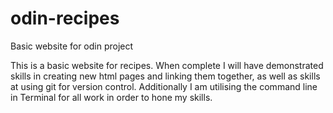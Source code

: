 # odin-recipes
Basic website for odin project

This is a basic website for recipes. When complete I will have demonstrated skills in creating new html pages and linking them together, as well as
skills at using git for version control. Additionally I am utilising the command line in Terminal for all work in order to hone my skills.
